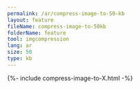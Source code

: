 ```yaml
---
permalink: /ar/compress-image-to-50-kb
layout: feature
fileName: compress-image-to-50kb
folderName: feature
tool: imgcompression
lang: ar
size: 50
type: kb
---
```


{%- include compress-image-to-X.html -%}
